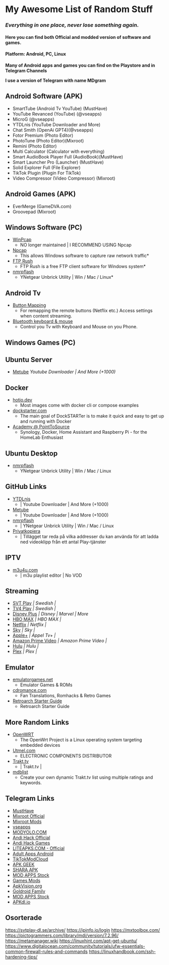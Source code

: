 # My Awesome List of Random Stuff ##

### *Everything in one place, never lose something again*.

#### Here you can find both Official and modded version of software and games.

#### Platform: Android, PC, Linux

**Many of Android apps and games you can find on the Playstore and in Telegram Channels**

**I use a version of Telegram with name MDgram**
  
## Android Software (APK)
- SmartTube (Android Tv YouTube) (MustHave)
- YouTube Revanced (YouTube) (@vseapps)
- MicroG (@vseapps)
- YTDLnis (YouTube Downloader and More)
- Chat Smith (OpenAi GPT4)(@vseapps)
- Fotor Premium (Photo Editor)
- PhotoTune (Photo Editor)(Mixroot)
- Remini (Photo Editor)
- Multi Calculator (Calculator with everything)
- Smart AudioBook Player Full (AudioBook)(MustHave)
- Smart Launcher Pro (Launcher) (MustHave)
- Solid Explorer Full (File Explorer)
- TikTok Plugin (Plugin For TikTok)
- Video Compressor (Video Compressor) (Mixroot)

## Android Games (APK)
- EverMerge (GameDVA.com)
- Groovepad (Mixroot)

## Windows Software (PC)
- [WinPcap](https://www.winpcap.org/)
   * NO longer maintained | I RECOMMEND USING Npcap
- [Npcap](https://npcap.com/)
   * This allows Windows software to capture raw network traffic*
- [FTP Rush](https://www.wftpserver.com/)
   * FTP Rush is a free FTP client software for Windows system*
- [nmrpflash](https://github.com/jclehner/nmrpflash)
   * YNetgear Unbrick Utility | Win / Mac / Linux*

## Android Tv
- [Button Mapping](https://play.google.com/store/apps/details?id=flar2.homebutton)
  * For remapping the remote buttons (Netflix etc.) Access settings when content streaming.
- [Bluetooth keyboard & mouse](https://play.google.com/store/apps/details?id=io.appground.blek)
  * Control you Tv with Keyboard and Mouse on you Phone.
  
## Windows Games (PC)

## Ubuntu Server 
- [Metube](https://github.com/alexta69/metube)
  *Youtube Downloader | And More (+1000)*
  
## Docker 
- [hotio.dev](https://hotio.dev/)
  * Most images come with docker cli or compose examples
- [dockstarter.com](https://dockstarter.com/)
  * The main goal of DockSTARTer is to make it quick and easy to get up and running with Docker
- [Academy @ PointToSource](https://academy.pointtosource.com/)
  * Synology, Docker, Home Assistant and Raspberry Pi - for the HomeLab Enthusiast

## Ubuntu Desktop
- [nmrpflash](https://github.com/jclehner/nmrpflash)
  * YNetgear Unbrick Utility | Win / Mac / Linux
  
## GitHub Links 
- [YTDLnis](https://github.com/deniscerri/ytdlnis)
  * | Youtube Downloader | And More (+1000)
- [Metube](https://github.com/alexta69/metube)
   * | Youtube Downloader | And More (+1000)
- [nmrpflash](https://github.com/jclehner/nmrpflash)
   * | YNetgear Unbrick Utility | Win / Mac / Linux
- [Privatkopiera](https://stefansundin.github.io/privatkopiera/) 
  * | Tillägget tar reda på vilka addresser du kan använda för att ladda ned videoklipp från ett antal Play-tjänster
  
## IPTV 
- [m3u4u.com](https://m3u4u.com/)
  * | m3u playlist editor | No VOD

## Streaming
- [SVT Play](https://www.svtplay.se)
  *| Swedish |*
- [TV4 Play](https://www.tv4play.se)
  *| Swedish |*
- [Disney Plus](https://www.disneyplus.com)
  *| Disney | Marvel | More*
- [HBO MAX](https://www.hbomax.com)
  *| HBO MAX |*
- [Netflix](https://www.netflix.com)
  *| Netflix |*
- [Sky](https://www.sky.com/)
  *| Sky |*
- [Apple+](https://www.apple.com/apple-tv-plus/)
  *| Appel Tv+ |*
- [Amazon Prime Video](https://www.primevideo.com)
  *| Amazon Prime Video |*
- [Hulu](https://www.hulu.com)
  *| Hulu |*
- [Plex](https://www.plex.tv)
  *| Plex |*
  
## Emulator
- [emulatorgames.net](https://www.emulatorgames.net/)
   * Emulator Games & ROMs
- [cdromance.com](https://cdromance.com/)
   * Fan Translations, Romhacks & Retro Games
- [Retroarch Starter Guide](https://retrogamecorps.com/2022/02/28/retroarch-starter-guide/)
   * Retroarch Starter Guide
  
## More Random Links
- [OpenWRT](https://openwrt.org/)
   * The OpenWrt Project is a Linux operating system targeting embedded devices
- [Utmel.com](https://www.utmel.com/)
  * ELECTRONIC COMPONENTS DISTRIBUTOR
- [Trakt.tv](https://www.trakt.tv)
  * | Trakt.tv |
- [mdblist](https://mdblist.com)
  * Create your own dynamic Trakt.tv list using multiple ratings and keywords.

## Telegram Links
- [MustHave](https://t.me/Alexey070315)
- [Mixroot Official](https://t.me/mixroot_Official)
- [Mixroot Mods](https://t.me/Mixrootmods)
- [vseapps](https://t.me/vseapps)
- [MODYOLO.COM](https://t.me/modyolo_official)
- [Andi Hack Official](https://t.me/andihack_mods)
- [Andi Hack Games](https://t.me/Android_hacked_games)
- [LITEAPKS.COM - Official](https://t.me/liteapks)
- [Adult Apps Android](https://t.me/Adult_Apps_Android_Hacked_Games)
- [TikTokModCloud](https://t.me/TikTokModCloud)
- [APK GEEK](https://t.me/ApkGeek)
- [SHARA APK](https://t.me/SharaAPK)
- [MOD APPS Stock](https://t.me/MOD_APPS_Stock)
- [Games Mods](https://t.me/All_GamesMods)
- [ApkVision.org](https://t.me/apkvision)
- [Goldroid Family](https://t.me/apkmodyfamily)
- [MOD APPS Stock](https://t.me/MOD_APPS_Stock)
- [APKdl.io](https://t.me/apkdl_mod_io)

## Osorterade
https://svtplay-dl.se/archive/
https://ipinfo.io/login
https://mxtoolbox.com/
https://pictogrammers.com/library/mdi/version/7.2.96/
https://metamanager.wiki
https://linuxhint.com/apt-get-ubuntu/
https://www.digitalocean.com/community/tutorials/ufw-essentials-common-firewall-rules-and-commands
https://linuxhandbook.com/ssh-hardening-tips/





